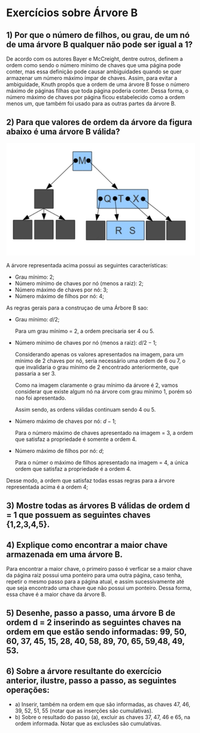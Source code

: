 # **Exercícios sobre Árvore B**
## **1) Por que o número de filhos, ou grau, de um nó de uma árvore B qualquer não pode ser igual a 1?** 
De acordo com os autores Bayer e McCreight, dentre outros, definem a ordem como sendo o número mínimo de chaves que uma página pode conter, mas essa definição pode causar ambiguidades quando se quer armazenar um número máximo ímpar de chaves. Assim, para evitar a ambiguidade, Knuth propôs que a ordem de uma árvore B fosse o número máximo de páginas filhas que toda página poderia conter. Dessa forma, o número máximo de chaves por página ficou estabelecido como a ordem menos um, que também foi usado para as outras partes da árvore B.
## **2) Para que valores de ordem da árvore da figura abaixo é uma árvore B válida?**
![](Imagem_Questao_2.png)

A árvore representada acima possui as seguintes características:
- Grau mínimo: $2$;
- Número mínimo de chaves por nó (menos a raiz): $2$;
- Número máximo de chaves por nó: $3$;
- Número máximo de filhos por nó: $4$;

As regras gerais para a construçao de uma Árbore B sao:
- Grau mínimo: $d/2$;
    
    Para um grau mínimo = $2$, a ordem precisaria ser $4$ ou $5$.

- Número mínimo de chaves por nó (menos a raiz): $d/2 - 1$;

    Considerando apenas os valores apresentados na imagem, para um mínimo de $2$ chaves por nó, seria necessário uma ordem de $6$ ou $7$, o que invalidaria o grau mínimo de $2$ encontrado anteriormente, que passaria a ser $3$. 
    
    Como na imagem claramente o grau mínimo da árvore é $2$, vamos considerar que existe algum nó na árvore com grau mínimo $1$, porém só nao foi apresentado.

    Assim sendo, as ordens válidas continuam sendo $4$ ou $5$.
    
- Número máximo de chaves por nó: $d - 1$;

    Para o número máximo de chaves apresentado na imagem = $3$, a ordem que satisfaz a propriedade é somente a ordem $4$.

- Número máximo de filhos por nó: $d$;

    Para o númer o máximo de filhos apresentado na imagem = $4$, a única ordem que satisfaz a propriedade é a ordem $4$.

Desse modo, a ordem que satisfaz todas essas regras para a árvore representada acima é a ordem $4$;

## **3) Mostre todas as árvores B válidas de ordem d = 1 que possuem as seguintes chaves {1,2,3,4,5}.**

## **4) Explique como encontrar a maior chave armazenada em uma árvore B.**
Para encontrar a maior chave, o primeiro passo é verficar se a maior chave da página raiz possui uma ponteiro para uma outra página, caso tenha, repetir o mesmo passo para a página atual, e assim sucessivamente até que seja encontrado uma chave que não possui um ponteiro. Dessa forma, essa chave é a maior chave da árvore B.

## **5) Desenhe, passo a passo, uma árvore B de ordem d = 2 inserindo as seguintes chaves na ordem em que estão sendo informadas: 99, 50, 60, 37, 45, 15, 28, 40, 58, 89, 70, 65, 59,48, 49, 53.** 

## **6) Sobre a árvore resultante do exercício anterior, ilustre, passo a passo, as seguintes operações:**
* a) Inserir, também na ordem em que são informadas, as chaves 47, 46, 39, 52, 51, 55 (notar que as inserções são cumulativas).
* b) Sobre o resultado do passo (a), excluir as chaves 37, 47, 46 e 65, na ordem informada. Notar que as exclusões são cumulativas.
